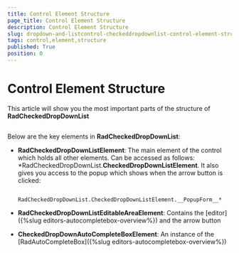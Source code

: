```yaml
---
title: Control Element Structure
page_title: Control Element Structure
description: Control Element Structure
slug: dropdown-and-listcontrol-checkeddropdownlist-control-element-structure
tags: control,element,structure
published: True
position: 0
---
```


# Control Element Structure



This article will show you the most important parts of the structure of __RadCheckedDropDownList__

## 

Below are the key elements in __RadCheckedDropDownList__:
        

* __RadCheckedDropDownListElement__: The main element of the control which holds all other elements. Can be accessed as follows: 
              *RadCheckedDropDownList.__CheckedDropDownListElement__. It also gives you access to the popup which shows when the arrow button is clicked:
              
                RadCheckedDropDownList.CheckedDropDownListElement.__PopupForm__*

* __RadCheckedDropDownListEditableAreaElement__: Contains the [editor]({%slug editors-autocompletebox-overview%}) and the arrow button
            

* __CheckedDropDownAutoCompleteBoxElement__: An instance of the [RadAutoCompleteBox]({%slug editors-autocompletebox-overview%})
